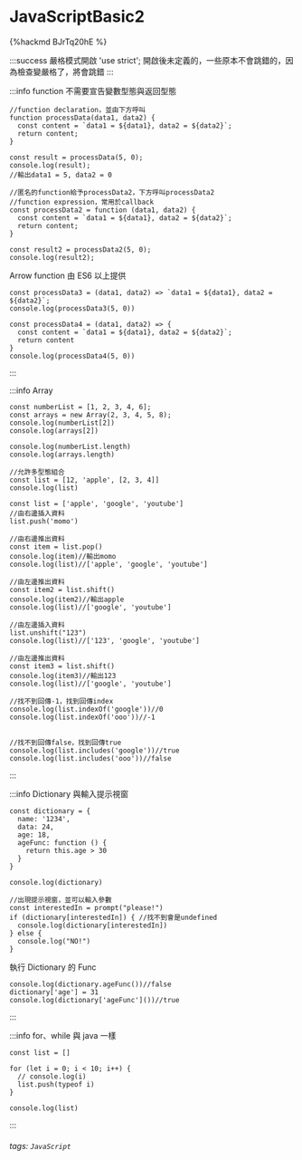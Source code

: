# JavaScriptBasic2

{%hackmd BJrTq20hE %}

:::success
嚴格模式開啟
'use strict';
開啟後未定義的，一些原本不會跳錯的，因為檢查變嚴格了，將會跳錯
:::

:::info
function 不需要宣告變數型態與返回型態

```javascript=
//function declaration，並由下方呼叫
function processData(data1, data2) {
  const content = `data1 = ${data1}, data2 = ${data2}`;
  return content;
}

const result = processData(5, 0);
console.log(result);
//輸出data1 = 5, data2 = 0
```

```javascript=
//匿名的function給予processData2，下方呼叫processData2
//function expression，常用於callback
const processData2 = function (data1, data2) {
  const content = `data1 = ${data1}, data2 = ${data2}`;
  return content;
}

const result2 = processData2(5, 0);
console.log(result2);
```

Arrow function 由 ES6 以上提供

```javascript=
const processData3 = (data1, data2) => `data1 = ${data1}, data2 = ${data2}`;
console.log(processData3(5, 0))

const processData4 = (data1, data2) => {
  const content = `data1 = ${data1}, data2 = ${data2}`;
  return content
}
console.log(processData4(5, 0))
```

:::

:::info
Array

```javascript=
const numberList = [1, 2, 3, 4, 6];
const arrays = new Array(2, 3, 4, 5, 8);
console.log(numberList[2])
console.log(arrays[2])

console.log(numberList.length)
console.log(arrays.length)

//允許多型態組合
const list = [12, 'apple', [2, 3, 4]]
console.log(list)
```

```javascript=
const list = ['apple', 'google', 'youtube']
//由右邊插入資料
list.push('momo')

//由右邊推出資料
const item = list.pop()
console.log(item)//輸出momo
console.log(list)//['apple', 'google', 'youtube']

//由左邊推出資料
const item2 = list.shift()
console.log(item2)//輸出apple
console.log(list)//['google', 'youtube']

//由左邊插入資料
list.unshift("123")
console.log(list)//['123', 'google', 'youtube']

//由左邊推出資料
const item3 = list.shift()
console.log(item3)//輸出123
console.log(list)//['google', 'youtube']

//找不到回傳-1，找到回傳index
console.log(list.indexOf('google'))//0
console.log(list.indexOf('ooo'))//-1


//找不到回傳false，找到回傳true
console.log(list.includes('google'))//true
console.log(list.includes('ooo'))//false
```

:::

:::info
Dictionary 與輸入提示視窗

```javascript=
const dictionary = {
  name: '1234',
  data: 24,
  age: 18,
  ageFunc: function () {
    return this.age > 30
  }
}

console.log(dictionary)

//出現提示視窗，並可以輸入參數
const interestedIn = prompt("please!")
if (dictionary[interestedIn]) { //找不到會是undefined
  console.log(dictionary[interestedIn])
} else {
  console.log("NO!")
}
```

執行 Dictionary 的 Func

```javascript=+
console.log(dictionary.ageFunc())//false
dictionary['age'] = 31
console.log(dictionary['ageFunc']())//true

```

:::

:::info
for、while 與 java 一樣

```javascript=
const list = []

for (let i = 0; i < 10; i++) {
  // console.log(i)
  list.push(typeof i)
}

console.log(list)
```

:::

###### tags: `JavaScript`
